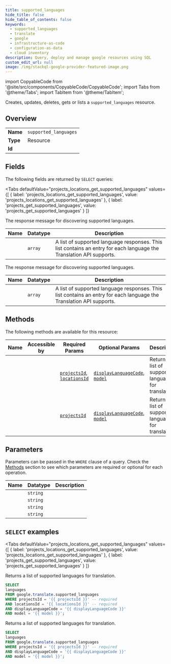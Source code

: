 ```yaml
--- 
title: supported_languages
hide_title: false
hide_table_of_contents: false
keywords:
  - supported_languages
  - translate
  - google
  - infrastructure-as-code
  - configuration-as-data
  - cloud inventory
description: Query, deploy and manage google resources using SQL
custom_edit_url: null
image: /img/stackql-google-provider-featured-image.png
---
```


import CopyableCode from '@site/src/components/CopyableCode/CopyableCode';
import Tabs from '@theme/Tabs';
import TabItem from '@theme/TabItem';

Creates, updates, deletes, gets or lists a <code>supported_languages</code> resource.

## Overview
<table><tbody>
<tr><td><b>Name</b></td><td><code>supported_languages</code></td></tr>
<tr><td><b>Type</b></td><td>Resource</td></tr>
<tr><td><b>Id</b></td><td><CopyableCode code="google.translate.supported_languages" /></td></tr>
</tbody></table>

## Fields

The following fields are returned by `SELECT` queries:

<Tabs
    defaultValue="projects_locations_get_supported_languages"
    values={[
        { label: 'projects_locations_get_supported_languages', value: 'projects_locations_get_supported_languages' },
        { label: 'projects_get_supported_languages', value: 'projects_get_supported_languages' }
    ]}
>
<TabItem value="projects_locations_get_supported_languages">

The response message for discovering supported languages.

<table>
<thead>
    <tr>
    <th>Name</th>
    <th>Datatype</th>
    <th>Description</th>
    </tr>
</thead>
<tbody>
<tr>
    <td><CopyableCode code="languages" /></td>
    <td><code>array</code></td>
    <td>A list of supported language responses. This list contains an entry for each language the Translation API supports.</td>
</tr>
</tbody>
</table>
</TabItem>
<TabItem value="projects_get_supported_languages">

The response message for discovering supported languages.

<table>
<thead>
    <tr>
    <th>Name</th>
    <th>Datatype</th>
    <th>Description</th>
    </tr>
</thead>
<tbody>
<tr>
    <td><CopyableCode code="languages" /></td>
    <td><code>array</code></td>
    <td>A list of supported language responses. This list contains an entry for each language the Translation API supports.</td>
</tr>
</tbody>
</table>
</TabItem>
</Tabs>

## Methods

The following methods are available for this resource:

<table>
<thead>
    <tr>
    <th>Name</th>
    <th>Accessible by</th>
    <th>Required Params</th>
    <th>Optional Params</th>
    <th>Description</th>
    </tr>
</thead>
<tbody>
<tr>
    <td><a href="#projects_locations_get_supported_languages"><CopyableCode code="projects_locations_get_supported_languages" /></a></td>
    <td><CopyableCode code="select" /></td>
    <td><a href="#parameter-projectsId"><code>projectsId</code></a>, <a href="#parameter-locationsId"><code>locationsId</code></a></td>
    <td><a href="#parameter-displayLanguageCode"><code>displayLanguageCode</code></a>, <a href="#parameter-model"><code>model</code></a></td>
    <td>Returns a list of supported languages for translation.</td>
</tr>
<tr>
    <td><a href="#projects_get_supported_languages"><CopyableCode code="projects_get_supported_languages" /></a></td>
    <td><CopyableCode code="select" /></td>
    <td><a href="#parameter-projectsId"><code>projectsId</code></a></td>
    <td><a href="#parameter-displayLanguageCode"><code>displayLanguageCode</code></a>, <a href="#parameter-model"><code>model</code></a></td>
    <td>Returns a list of supported languages for translation.</td>
</tr>
</tbody>
</table>

## Parameters

Parameters can be passed in the `WHERE` clause of a query. Check the [Methods](#methods) section to see which parameters are required or optional for each operation.

<table>
<thead>
    <tr>
    <th>Name</th>
    <th>Datatype</th>
    <th>Description</th>
    </tr>
</thead>
<tbody>
<tr id="parameter-locationsId">
    <td><CopyableCode code="locationsId" /></td>
    <td><code>string</code></td>
    <td></td>
</tr>
<tr id="parameter-projectsId">
    <td><CopyableCode code="projectsId" /></td>
    <td><code>string</code></td>
    <td></td>
</tr>
<tr id="parameter-displayLanguageCode">
    <td><CopyableCode code="displayLanguageCode" /></td>
    <td><code>string</code></td>
    <td></td>
</tr>
<tr id="parameter-model">
    <td><CopyableCode code="model" /></td>
    <td><code>string</code></td>
    <td></td>
</tr>
</tbody>
</table>

## `SELECT` examples

<Tabs
    defaultValue="projects_locations_get_supported_languages"
    values={[
        { label: 'projects_locations_get_supported_languages', value: 'projects_locations_get_supported_languages' },
        { label: 'projects_get_supported_languages', value: 'projects_get_supported_languages' }
    ]}
>
<TabItem value="projects_locations_get_supported_languages">

Returns a list of supported languages for translation.

```sql
SELECT
languages
FROM google.translate.supported_languages
WHERE projectsId = '{{ projectsId }}' -- required
AND locationsId = '{{ locationsId }}' -- required
AND displayLanguageCode = '{{ displayLanguageCode }}'
AND model = '{{ model }}';
```
</TabItem>
<TabItem value="projects_get_supported_languages">

Returns a list of supported languages for translation.

```sql
SELECT
languages
FROM google.translate.supported_languages
WHERE projectsId = '{{ projectsId }}' -- required
AND displayLanguageCode = '{{ displayLanguageCode }}'
AND model = '{{ model }}';
```
</TabItem>
</Tabs>
